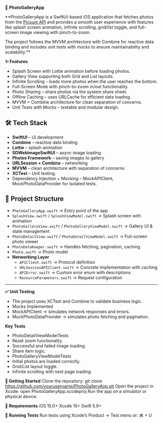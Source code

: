 📸 **PhotoGalleryApp**

**PhotoGalleryApp is a SwiftUI-based iOS application that fetches photos from the [Picsum API](https://picsum.photos/) and provides a smooth user experience with features like splash screen animation, infinite scrolling, grid/list toggle, and full-screen image viewing with pinch-to-zoom.

The project follows the MVVM architecture with Combine for reactive data binding and includes unit tests with mocks to ensure maintainability and scalability.**


**✨ Features**
- Splash Screen with Lottie animation before loading photos.
- Gallery View supporting both Grid and List layouts.
- Infinite Scrolling – loads more photos when the user reaches the bottom.
- Full-Screen Mode with pinch-to-zoom in/out functionality.
- Photo Sharing – share photos via the system share sheet.
- Offline Caching – uses URLCache for efficient data loading.
- MVVM + Combine architecture for clean separation of concerns.
- Unit Tests with Mocks – testable and modular design.


## 🛠️ Tech Stack
- **SwiftUI** – UI development
- **Combine** – reactive data binding
- **Lottie** – splash animation
- **SDWebImageSwiftUI** – async image loading
- **Photos Framework** – saving images to gallery
- **URLSession + Combine** – networking
- **MVVM** – clean architecture with separation of concerns
- **XCTest** – Unit testing.
- Dependency Injection + Mocking – MockAPIClient, MockPhotoDataProvider for isolated tests.

## 📂 Project Structure
- `PhotoGalleryApp.swift` → Entry point of the app
- `SplashView.swift` / `SplashViewModel.swift` → Splash screen with animation
- `PhotoGalleryView.swift` / `PhotoGalleryViewModel.swift` → Gallery UI & state management
- `PhotoDetailView.swift` / `PhotoDetailViewModel.swift` → Full-screen photo viewer
- `PhotoDataKeeper.swift` → Handles fetching, pagination, caching
- `Photo.swift` → Photo model
- **Networking Layer**
  - `APIClient.swift` → Protocol definition
  - `URLSessionAPIClient.swift` → Concrete implementation with caching
  - `APIError.swift` → Custom error enum with descriptions
  - `ResourceParameters.swift` → Request configuration

---

**✅ Unit Testing**
- The project uses XCTest and Combine to validate business logic.
- Mocks Implemented
- MockAPIClient → simulates network responses and errors.
- MockPhotoDataProvider → simulates photo fetching and pagination.

**Key Tests**
- PhotoDetailViewModelTests
- Reset zoom functionality.
- Successful and failed image loading.
- Share item logic.
- PhotoGalleryViewModelTests
- Initial photos are loaded correctly.
- Grid/List layout toggle.
- Infinite scrolling with next page loading.

**🚀 Getting Started**
Clone the repository:
git clone https://github.com/yourusername/PhotoGalleryApp.git
Open the project in Xcode:
open PhotoGalleryApp.xcodeproj
Run the app on a simulator or physical device.

**📱 Requirements**
iOS 15.0+
Xcode 15+
Swift 5.9+

**🧪 Running Tests**
Run tests using Xcode’s Product → Test menu or:
⌘ + U
